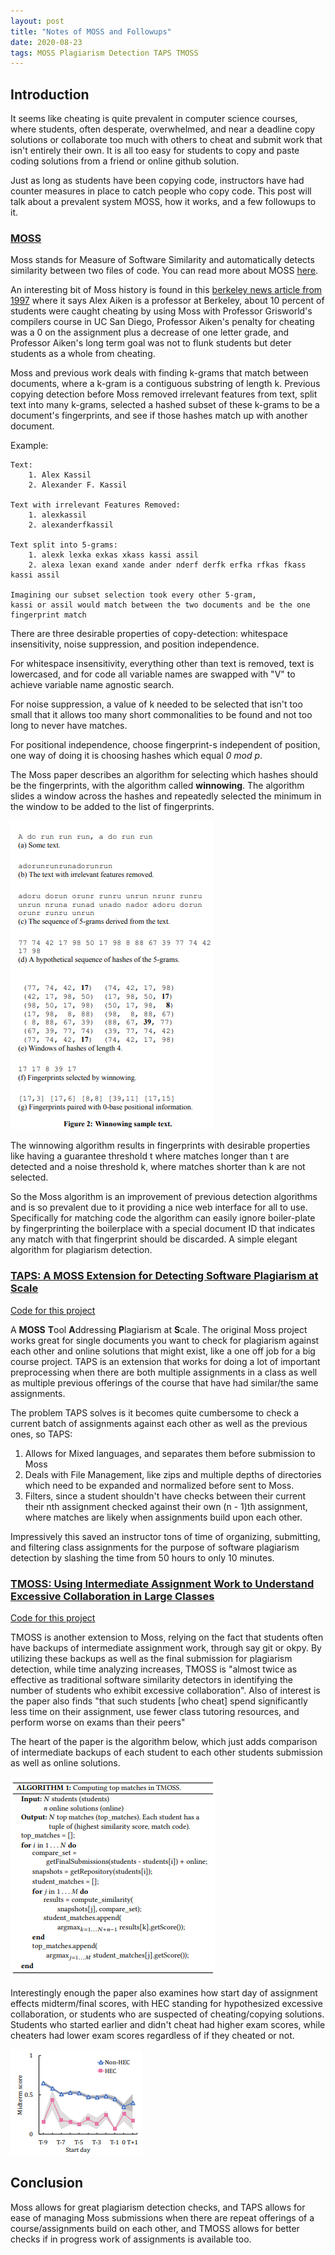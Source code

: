 ```yaml
---
layout: post
title: "Notes of MOSS and Followups"
date: 2020-08-23
tags: MOSS Plagiarism Detection TAPS TMOSS
---
```


## Introduction

It seems like cheating is quite prevalent in computer science courses, where students, often desperate, overwhelmed, and near a deadline copy solutions or collaborate too much with others to cheat and submit work that isn't entirely their own. It is all too easy for students to copy and paste coding solutions from a friend or online github solution.

Just as long as students have been copying code, instructors have had counter measures in place to catch people who copy code. This post will talk about a prevalent system MOSS, how it works, and a few followups to it.

### [MOSS](http://theory.stanford.edu/~aiken/publications/papers/sigmod03.pdf)

Moss stands for Measure of Software Similarity and automatically detects similarity between two files of code. You can read more about MOSS [here](https://theory.stanford.edu/~aiken/moss/).

An interesting bit of Moss history is found in this [berkeley news article from 1997](https://www.berkeley.edu/news/media/releases/97legacy/11_19_97b.html) where it says Alex Aiken is a professor at Berkeley, about 10 percent of students were caught cheating by using Moss with Professor Grisworld's compilers course in UC San Diego, Professor Aiken's penalty for cheating was a 0 on the assignment plus a decrease of one letter grade, and Professor Aiken's long term goal was not to flunk students but deter students as a whole from cheating.

Moss and previous work deals with finding k-grams that match between documents, where a k-gram is a contiguous substring of length k. Previous copying detection before Moss removed irrelevant features from text, split text into many k-grams, selected a hashed subset of these k-grams to be a document's fingerprints, and see if those hashes match up with another document.

Example:

	Text:
		1. Alex Kassil
		2. Alexander F. Kassil
	
	Text with irrelevant Features Removed:
		1. alexkassil
		2. alexanderfkassil

	Text split into 5-grams:
		1. alexk lexka exkas xkass kassi assil
		2. alexa lexan exand xande ander nderf derfk erfka rfkas fkass kassi assil

	Imagining our subset selection took every other 5-gram,
	kassi or assil would match between the two documents and be the one fingerprint match

There are three desirable properties of copy-detection: whitespace insensitivity, noise suppression, and position independence.

For whitespace insensitivity, everything other than text is removed, text is lowercased, and for code all variable names are swapped with "V" to achieve variable name agnostic search.

For noise suppression, a value of k needed to be selected that isn't too small that it allows too many short commonalities to be found and not too long to never have matches.

For positional independence, choose fingerprint-s independent of position, one way of doing it is choosing hashes which equal *0 mod p*.

The Moss paper describes an algorithm for selecting which hashes should be the fingerprints, with the algorithm called **winnowing**. The algorithm slides a window across the hashes and repeatedly selected the minimum in the window to be added to the list of fingerprints.

![image from the Moss paper](/assets/winnowing.png)

The winnowing algorithm results in fingerprints with desirable properties like having a guarantee threshold t where matches longer than t are detected and a noise threshold k, where matches shorter than k are not selected.

So the Moss algorithm is an improvement of previous detection algorithms and is so prevalent due to it providing a nice web interface for all to use. Specifically for matching code the algorithm can easily ignore boiler-plate by fingerprinting the boilerplace with a special document ID that indicates any match with that fingerprint should be discarded. A simple elegant algorithm for plagiarism detection.

### [TAPS: A MOSS Extension for Detecting Software Plagiarism at Scale](http://lucylabs.gatech.edu/b/wp-content/uploads/2016/04/wip146-sheahenA.pdf)

[Code for this project](https://github.com/danainschool/moss-taps)

A **MOSS** **T**ool **A**ddressing **P**lagiarism at **S**cale. The original Moss project works great for single documents you want to check for plagiarism against each other and online solutions that might exist, like a one off job for a big course project. TAPS is an extension that works for doing a lot of important preprocessing when there are both multiple assignments in a class as well as multiple previous offerings of the course that have had similar/the same assignments.

The problem TAPS solves is it becomes quite cumbersome to check a current batch of assignments against each other as well as the previous ones, so TAPS:

1. Allows for Mixed languages, and separates them before submission to Moss
2. Deals with File Management, like zips and multiple depths of directories which need to be expanded and normalized before sent to Moss.
3. Filters, since a student shouldn't have checks between their current their nth assignment checked against their own (n - 1)th assignment, where matches are likely when assignments build upon each other.

Impressively this saved an instructor tons of time of organizing, submitting, and filtering class assignments for the purpose of software plagiarism detection by slashing the time from 50 hours to only 10 minutes.

### [TMOSS: Using Intermediate Assignment Work to Understand Excessive Collaboration in Large Classes](https://stanford.edu/~cpiech/bio/papers/tmoss.pdf)

[Code for this project](https://github.com/yanlisa/tmoss)

TMOSS is another extension to Moss, relying on the fact that students often have backups of intermediate assignment work, through say git or okpy. By utilizing these backups as well as the final submission for plagiarism detection, while time analyzing increases, TMOSS is "almost twice as effective as traditional software similarity detectors in identifying the number of students who exhibit excessive collaboration". Also of interest is the paper also finds "that such students [who cheat] spend significantly less time on their assignment, use fewer class tutoring resources, and perform worse on exams than their peers"

The heart of the paper is the algorithm below, which just adds comparison of intermediate backups of each student to each other students submission as well as online solutions.

![algorithm from the TMOSS paper](/assets/tmoss.png)

Interestingly enough the paper also examines how start day of assignment effects midterm/final scores, with HEC standing for hypothesized excessive collaboration, or students who are suspected of cheating/copying solutions. Students who started earlier and didn't cheat had higher exam scores, while cheaters had lower exam scores regardless of if they cheated or not.

![image from the TMOSS paper showing start day vs midterm score](/assets/tmoss-startday-graph.png)

## Conclusion

Moss allows for great plagiarism detection checks, and TAPS allows for ease of managing Moss submissions when there are repeat offerings of a course/assignments build on each other, and TMOSS allows for better checks if in progress work of assignments is available too.